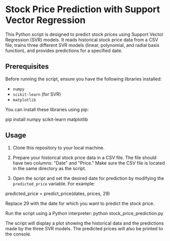 # Stock Price Prediction with Support Vector Regression

This Python script is designed to predict stock prices using Support Vector Regression (SVR) models. It reads historical stock price data from a CSV file, trains three different SVR models (linear, polynomial, and radial basis function), and provides predictions for a specified date.

## Prerequisites

Before running the script, ensure you have the following libraries installed:

- `numpy`
- `scikit-learn` (for SVR)
- `matplotlib`

You can install these libraries using pip:

pip install numpy scikit-learn matplotlib


## Usage

1. Clone this repository to your local machine.

2. Prepare your historical stock price data in a CSV file. The file should have two columns: "Date" and "Price." Make sure the CSV file is located in the same directory as the script.

3. Open the script and set the desired date for prediction by modifying the `predicted_price` variable. For example:

predicted_price = predict_price(dates, prices, 29)

Replace 29 with the date for which you want to predict the stock price.

Run the script using a Python interpreter:
python stock_price_prediction.py

The script will display a plot showing the historical data and the predictions made by the three SVR models. The predicted prices will also be printed to the console.
